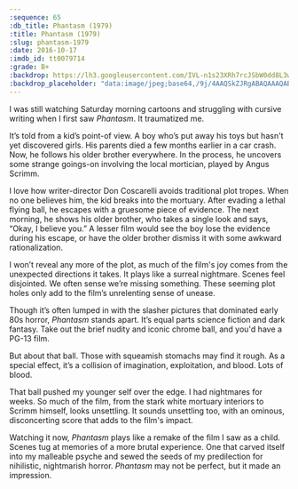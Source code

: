 ```yaml
---
:sequence: 65
:db_title: Phantasm (1979)
:title: Phantasm (1979)
:slug: phantasm-1979
:date: 2016-10-17
:imdb_id: tt0079714
:grade: B+
:backdrop: https://lh3.googleusercontent.com/IVL-n1s23XRh7rcJSbW0dd8L3wFqy6hiU7HbYF-bJg6XfZgWI7JOTI0XLhTRis5qXDs_3X5ShVAz=w1000-l75-rj
:backdrop_placeholder: "data:image/jpeg;base64,/9j/4AAQSkZJRgABAQAAAQABAAD/2wCEACgcHiMeGSgjISMtKygwPGRBPDc3PG9YXUlkkYCZlo+AjIqgtOa3oKrarYqMyP/Lzu718///j8H////6/+b9//gBKy0tPDU8dkFBdviljJns+Pj4+Ozs+Ozs+Oz4+Ozs+Ozs7Oz47Ozs7Pjs+Ozs7Ozs7Ozs+Ozs7Ozs7Ozs7Ozs7P/AABEIAAwAFAMBIgACEQEDEQH/xAAYAAACAwAAAAAAAAAAAAAAAAAAAwECBf/EAB4QAAICAQUBAAAAAAAAAAAAAAABAhEhMUJRYYED/8QAFQEBAQAAAAAAAAAAAAAAAAAAAAH/xAAUEQEAAAAAAAAAAAAAAAAAAAAA/9oADAMBAAIRAxEAPwDJ+dK2xiUYNR5yJ2+lrblHqgHNZAmWoBX/2Q=="
---
```


I was still watching Saturday morning cartoons and struggling with cursive writing when I first saw _Phantasm_. It traumatized  me.

It’s told from a kid’s point-of view. A boy who’s put away his toys but hasn't yet discovered girls. His parents died a few months earlier in a car crash. Now, he follows his older brother everywhere. In the process, he uncovers some strange goings-on involving the local mortician, played by Angus Scrimm.

I love how writer-director Don Coscarelli avoids traditional plot tropes. When no one believes him, the kid breaks into the mortuary. After evading a lethal flying ball, he escapes with a gruesome piece of evidence. The next morning, he shows his older brother, who takes a single look and says, “Okay, I believe you.” A lesser film would see the boy lose the evidence during his escape, or have the older brother dismiss it with some awkward rationalization.

I won’t reveal any more of the plot, as much of the film's joy comes from the unexpected directions it takes. It plays like a surreal nightmare. Scenes feel disjointed. We often sense we’re missing something. These seeming plot holes only add to the film’s unrelenting sense of unease.

Though it’s often lumped in with the slasher pictures that dominated early 80s horror, _Phantasm_ stands apart. It’s equal parts science fiction and dark fantasy. Take out the brief nudity and iconic chrome ball, and you'd have a PG-13 film.

But about that ball. Those with squeamish stomachs may find it rough. As a special effect, it’s a collision of imagination,  exploitation, and blood. Lots of blood.

That ball pushed my younger self over the edge. I had nightmares for weeks. So much of the film, from the stark white mortuary interiors to Scrimm himself, looks unsettling. It sounds unsettling too, with an ominous, disconcerting score that adds to the film's impact.

Watching it now, _Phantasm_ plays like a remake of the film I saw as a child. Scenes tug at memories of a more brutal experience. One that carved itself into my malleable psyche and sewed the seeds of my predilection for nihilistic, nightmarish horror. _Phantasm_ may not be perfect, but it made an impression.
